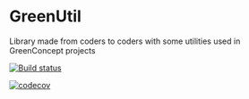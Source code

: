 # GreenUtil
Library made from coders to coders with some utilities used in GreenConcept projects

[![Build status](https://ci.appveyor.com/api/projects/status/qqdsnxdp9oq47w8n/branch/master?svg=true)](https://ci.appveyor.com/project/leandroltavares/greenutil/branch/master)

[![codecov](https://codecov.io/gh/leandroltavares/GreenUtil/branch/master/graph/badge.svg)](https://codecov.io/gh/leandroltavares/GreenUtil)
